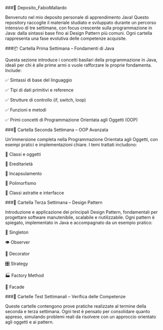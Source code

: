 ###📁 Deposito_FabioMallardo

Benvenuto nel mio deposito personale di apprendimento Java! Questo repository raccoglie il materiale studiato e sviluppato durante un percorso intensivo di tre settimane, con focus crescente sulla programmazione in Java: dalla sintassi base fino ai Design Pattern più comuni. Ogni cartella rappresenta una fase evolutiva delle competenze acquisite.

###📦 Cartella Prima Settimana – Fondamenti di Java

Questa sezione introduce i concetti basilari della programmazione in Java, ideali per chi è alle prime armi o vuole rafforzare le proprie fondamenta. Include:

✅ Sintassi di base del linguaggio

✅ Tipi di dati primitivi e reference

✅ Strutture di controllo (if, switch, loop)

✅ Funzioni e metodi

✅ Primi concetti di Programmazione Orientata agli Oggetti (OOP)

###🧱 Cartella Seconda Settimana – OOP Avanzata

Un’immersione completa nella Programmazione Orientata agli Oggetti, con esempi pratici e implementazioni chiare. I temi trattati includono:

🔹 Classi e oggetti

🔹 Ereditarietà

🔹 Incapsulamento

🔹 Polimorfismo

🔹 Classi astratte e interfacce

###🎯 Cartella Terza Settimana – Design Pattern

Introduzione e applicazione dei principali Design Pattern, fondamentali per progettare software manutenibile, scalabile e riutilizzabile. Ogni pattern è spiegato, implementato in Java e accompagnato da un esempio pratico:

🧩 Singleton

👁️ Observer

🧵 Decorator

🎛️ Strategy

🏭 Factory Method

🏰 Facade

###🧪 Cartelle Test Settimanali – Verifica delle Competenze

Queste cartelle contengono prove pratiche realizzate al termine della seconda e terza settimana. Ogni test è pensato per consolidare quanto appreso, simulando problemi reali da risolvere con un approccio orientato agli oggetti e ai pattern.
